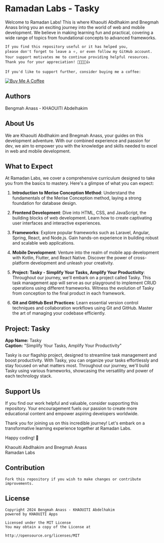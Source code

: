 # Ramadan Labs - Tasky

Welcome to Ramadan Labs! This is where Khaouiti Abdlhakim and Bnegmah Anass bring you an exciting journey into the world of web and mobile development. We believe in making learning fun and practical, covering a wide range of topics from foundational concepts to advanced frameworks.

```
If you find this repository useful or it has helped you,
please don't forget to leave a ⭐️, or even follow my GitHub account.
Your support motivates me to continue providing helpful resources.
Thank you for your appreciation! 🌟🚀💖😊👍

If you'd like to support further, consider buying me a coffee:
```
[![Buy Me A Coffee](https://img.shields.io/badge/Buy%20Me%20A%20Coffee--yellow.svg?style=for-the-badge&logo=buy-me-a-coffee)](https://www.buymeacoffee.com/kh.abdelhakim)

## Authors
Bengmah Anass - KHAOUITI Abdelhakim

## About Us

We are Khaouiti Abdlhakim and Bnegmah Anass, your guides on this development adventure. With our combined experience and passion for dev, we aim to empower you with the knowledge and skills needed to excel in web and mobile development.

## What to Expect

At Ramadan Labs, we cover a comprehensive curriculum designed to take you from the basics to mastery. Here's a glimpse of what you can expect:

1. **Introduction to Merise Conception Method**: Understand the fundamentals of the Merise Conception method, laying a strong foundation for database design.
   
2. **Frontend Development**: Dive into HTML, CSS, and JavaScript, the building blocks of web development. Learn how to create captivating user interfaces and interactive experiences.

3. **Frameworks**: Explore popular frameworks such as Laravel, Angular, Spring, React, and Node.js. Gain hands-on experience in building robust and scalable web applications.

4. **Mobile Development**: Venture into the realm of mobile app development with Kotlin, Flutter, and React Native. Discover the power of cross-platform development and unleash your creativity.

5. **Project: Tasky - Simplify Your Tasks, Amplify Your Productivity**: Throughout our journey, we'll embark on a project called Tasky. This task management app will serve as our playground to implement CRUD operations using different frameworks. Witness the evolution of Tasky from conception to the final product in each framework.

6. **Git and GitHub Best Practices**: Learn essential version control techniques and collaboration workflows using Git and GitHub. Master the art of managing your codebase efficiently.

## Project: Tasky

**App Name:** Tasky  
**Caption:** "Simplify Your Tasks, Amplify Your Productivity"

Tasky is our flagship project, designed to streamline task management and boost productivity. With Tasky, you can organize your tasks effortlessly and stay focused on what matters most. Throughout our journey, we'll build Tasky using various frameworks, showcasing the versatility and power of each technology stack.

## Support Us

If you find our work helpful and valuable, consider supporting this repository. Your encouragement fuels our passion to create more educational content and empower aspiring developers worldwide.

Thank you for joining us on this incredible journey! Let's embark on a transformative learning experience together at Ramadan Labs.

Happy coding! 🚀

Khaouiti Abdlhakim and Bnegmah Anass  
Ramadan Labs


## Contribution

```
Fork this repository if you wish to make changes or contribute improvements.
```

## License

```
Copyright 2024 Bengmah Anass - KHAOUITI Abdelhakim
powered by KHAOUITI Apps

Licensed under the MIT License
You may obtain a copy of the License at

http://opensource.org/licenses/MIT
